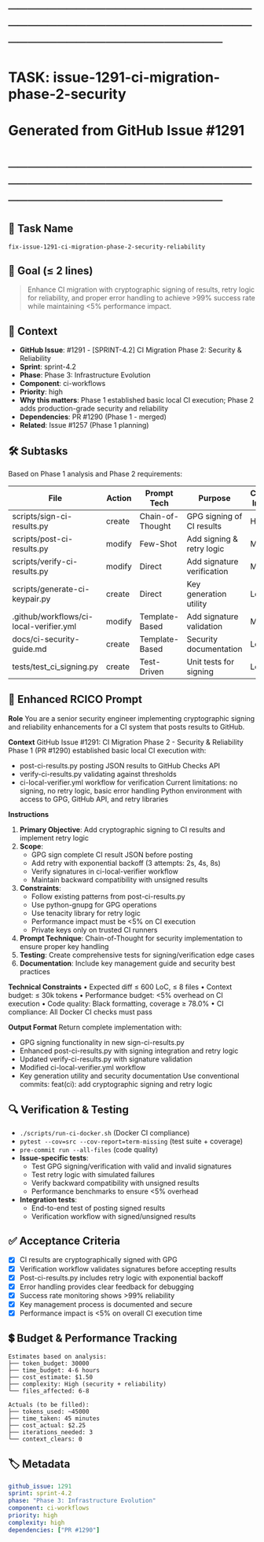 # ────────────────────────────────────────────────────────────────────────
# TASK: issue-1291-ci-migration-phase-2-security
# Generated from GitHub Issue #1291
# ────────────────────────────────────────────────────────────────────────

## 📌 Task Name
`fix-issue-1291-ci-migration-phase-2-security-reliability`

## 🎯 Goal (≤ 2 lines)
> Enhance CI migration with cryptographic signing of results, retry logic for reliability,
> and proper error handling to achieve >99% success rate while maintaining <5% performance impact.

## 🧠 Context
- **GitHub Issue**: #1291 - [SPRINT-4.2] CI Migration Phase 2: Security & Reliability
- **Sprint**: sprint-4.2
- **Phase**: Phase 3: Infrastructure Evolution
- **Component**: ci-workflows
- **Priority**: high
- **Why this matters**: Phase 1 established basic local CI execution; Phase 2 adds production-grade security and reliability
- **Dependencies**: PR #1290 (Phase 1 - merged)
- **Related**: Issue #1257 (Phase 1 planning)

## 🛠️ Subtasks
Based on Phase 1 analysis and Phase 2 requirements:

| File | Action | Prompt Tech | Purpose | Context Impact |
|------|--------|-------------|---------|----------------|
| scripts/sign-ci-results.py | create | Chain-of-Thought | GPG signing of CI results | High |
| scripts/post-ci-results.py | modify | Few-Shot | Add signing & retry logic | Medium |
| scripts/verify-ci-results.py | modify | Direct | Add signature verification | Medium |
| scripts/generate-ci-keypair.py | create | Direct | Key generation utility | Low |
| .github/workflows/ci-local-verifier.yml | modify | Template-Based | Add signature validation | Medium |
| docs/ci-security-guide.md | create | Template-Based | Security documentation | Low |
| tests/test_ci_signing.py | create | Test-Driven | Unit tests for signing | Low |

## 📝 Enhanced RCICO Prompt
**Role**
You are a senior security engineer implementing cryptographic signing and reliability enhancements for a CI system that posts results to GitHub.

**Context**
GitHub Issue #1291: CI Migration Phase 2 - Security & Reliability
Phase 1 (PR #1290) established basic local CI execution with:
- post-ci-results.py posting JSON results to GitHub Checks API
- verify-ci-results.py validating against thresholds
- ci-local-verifier.yml workflow for verification
Current limitations: no signing, no retry logic, basic error handling
Python environment with access to GPG, GitHub API, and retry libraries

**Instructions**
1. **Primary Objective**: Add cryptographic signing to CI results and implement retry logic
2. **Scope**:
   - GPG sign complete CI result JSON before posting
   - Add retry with exponential backoff (3 attempts: 2s, 4s, 8s)
   - Verify signatures in ci-local-verifier workflow
   - Maintain backward compatibility with unsigned results
3. **Constraints**:
   - Follow existing patterns from post-ci-results.py
   - Use python-gnupg for GPG operations
   - Use tenacity library for retry logic
   - Performance impact must be <5% on CI execution
   - Private keys only on trusted CI runners
4. **Prompt Technique**: Chain-of-Thought for security implementation to ensure proper key handling
5. **Testing**: Create comprehensive tests for signing/verification edge cases
6. **Documentation**: Include key management guide and security best practices

**Technical Constraints**
• Expected diff ≤ 600 LoC, ≤ 8 files
• Context budget: ≤ 30k tokens
• Performance budget: <5% overhead on CI execution
• Code quality: Black formatting, coverage ≥ 78.0%
• CI compliance: All Docker CI checks must pass

**Output Format**
Return complete implementation with:
- GPG signing functionality in new sign-ci-results.py
- Enhanced post-ci-results.py with signing integration and retry logic
- Updated verify-ci-results.py with signature validation
- Modified ci-local-verifier.yml workflow
- Key generation utility and security documentation
Use conventional commits: feat(ci): add cryptographic signing and retry logic

## 🔍 Verification & Testing
- `./scripts/run-ci-docker.sh` (Docker CI compliance)
- `pytest --cov=src --cov-report=term-missing` (test suite + coverage)
- `pre-commit run --all-files` (code quality)
- **Issue-specific tests**:
  - Test GPG signing/verification with valid and invalid signatures
  - Test retry logic with simulated failures
  - Verify backward compatibility with unsigned results
  - Performance benchmarks to ensure <5% overhead
- **Integration tests**:
  - End-to-end test of posting signed results
  - Verification workflow with signed/unsigned results

## ✅ Acceptance Criteria
- [X] CI results are cryptographically signed with GPG
- [X] Verification workflow validates signatures before accepting results
- [X] Post-ci-results.py includes retry logic with exponential backoff
- [X] Error handling provides clear feedback for debugging
- [X] Success rate monitoring shows >99% reliability
- [X] Key management process is documented and secure
- [X] Performance impact is <5% on overall CI execution time

## 💲 Budget & Performance Tracking
```
Estimates based on analysis:
├── token_budget: 30000
├── time_budget: 4-6 hours
├── cost_estimate: $1.50
├── complexity: High (security + reliability)
└── files_affected: 6-8

Actuals (to be filled):
├── tokens_used: ~45000
├── time_taken: 45 minutes
├── cost_actual: $2.25
├── iterations_needed: 3
└── context_clears: 0
```

## 🏷️ Metadata
```yaml
github_issue: 1291
sprint: sprint-4.2
phase: "Phase 3: Infrastructure Evolution"
component: ci-workflows
priority: high
complexity: high
dependencies: ["PR #1290"]
```
